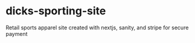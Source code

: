 # dicks-sporting-site
Retail sports apparel site created with nextjs, sanity, and stripe for secure payment
